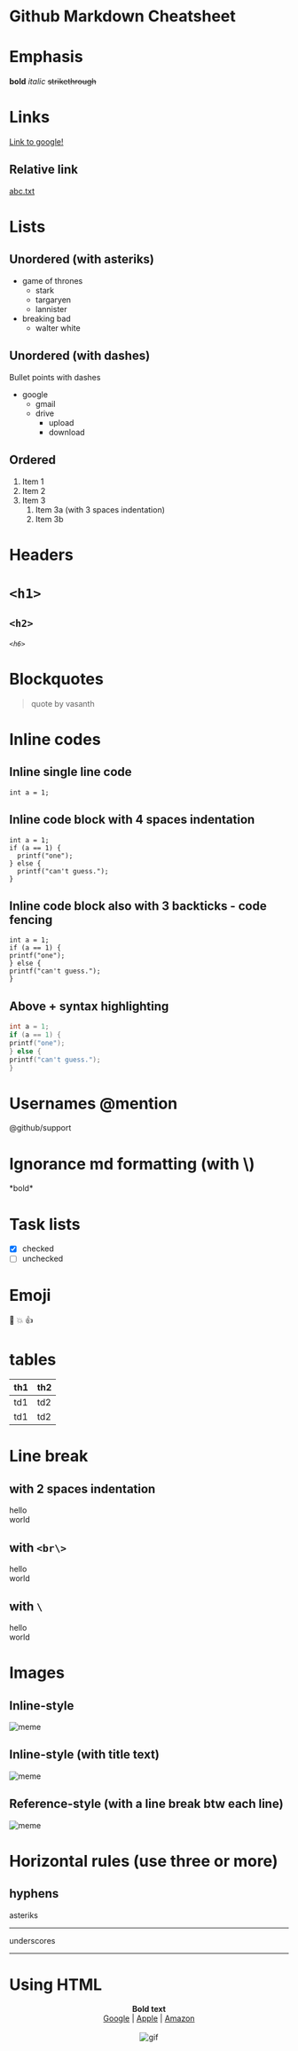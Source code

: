 # Github Markdown Cheatsheet

# Emphasis

**bold**
*italic*
~~strikethrough~~

# Links

[Link to google!](http://google.com)

## Relative link

[abc.txt](/abc.txt/)

# Lists

## Unordered (with asteriks)

* game of thrones
  * stark
  * targaryen
  * lannister
* breaking bad
  * walter white

## Unordered (with dashes)  

Bullet points with dashes
- google
  - gmail
  - drive
    - upload
    - download

## Ordered

1. Item 1
1. Item 2
1. Item 3
   1. Item 3a (with 3 spaces indentation)
   1. Item 3b

# Headers

# `<h1>`
## `<h2>`
###### `<h6>`

# Blockquotes

> quote
> by vasanth

# Inline codes

## Inline single line code
`int a = 1;`

## Inline code block with 4 spaces indentation
    int a = 1;
    if (a == 1) {
      printf("one");
    } else {
      printf("can't guess.");
    }

## Inline code block also with 3 backticks - code fencing
```
int a = 1;
if (a == 1) {
printf("one");
} else {
printf("can't guess.");
}
```

## Above + syntax highlighting
```c
int a = 1;
if (a == 1) {
printf("one");
} else {
printf("can't guess.");
}
```
# Usernames \@mention

@github/support

# Ignorance md formatting (with \\)

\*bold\*

# Task lists

- [x] checked
- [ ] unchecked

# Emoji

:camel:
:boom:
:+1:

# tables

th1 | th2
--- | ---
td1 | td2
td1 | td2

# Line break

## with 2 spaces indentation

hello  
world

## with `<br\>`

hello<br/> 
world

## with `\`

hello  
world

# Images

## Inline-style

![meme](https://media.giphy.com/media/l3mZrofd8Q2SA1I1q/giphy.gif)

## Inline-style (with title text)

![meme](https://media.giphy.com/media/l3mZrofd8Q2SA1I1q/giphy.gif "title text")

## Reference-style (with a line break btw each line)

![meme][logo]

[logo]: https://media.giphy.com/media/l3mZrofd8Q2SA1I1q/giphy.gif "title text"

# Horizontal rules (use three or more)

hyphens
---
asteriks
***
underscores
___

# Using HTML

<p align="center">
  <b>Bold text</b>
  <br/>
  <a href="http://google.com">Google</a> |
  <a href="http://apple.com">Apple</a> |
  <a href="http://amazon.com">Amazon</a>
  <br/><br/>
  <img src="https://media.giphy.com/media/l3mZrofd8Q2SA1I1q/giphy.gif" alt="gif">
</p>